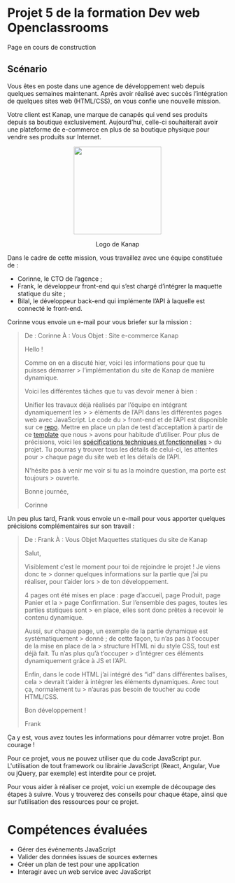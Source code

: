 # Projet 5 de la formation Dev web Openclassrooms

Page en cours de construction

## Scénario
Vous êtes en poste dans une agence de développement web depuis quelques semaines maintenant. Après avoir réalisé avec succès l’intégration de quelques sites web (HTML/CSS), on vous confie une nouvelle mission.

Votre client est Kanap, une marque de canapés qui vend ses produits depuis sa boutique exclusivement. Aujourd’hui, celle-ci souhaiterait avoir une plateforme de e-commerce en plus de sa boutique physique pour vendre ses produits sur Internet.

<p align="center">
 <img src="https://user.oc-static.com/upload/2021/09/29/16329291678171_image2.png" width="200px"/>
</p>
<p align="center">Logo de Kanap</p>

 

Dans le cadre de cette mission, vous travaillez avec une équipe constituée de :

* Corinne, le CTO de l’agence ;
* Frank, le développeur front-end qui s’est chargé d’intégrer la maquette statique du site ;
* Bilal, le développeur back-end qui implémente l’API à laquelle est connecté le front-end.

Corinne vous envoie un e-mail pour vous briefer sur la mission :

> De : Corinne
> À : Vous
> Objet : Site e-commerce Kanap 
>
> Hello !
>
> Comme on en a discuté hier, voici les informations pour que tu puisses démarrer > l’implémentation du site de Kanap de manière dynamique. 
>
> Voici les différentes tâches que tu vas devoir mener à bien :
>
> Unifier les travaux déjà réalisés par l’équipe en intégrant dynamiquement les > > éléments de l’API dans les différentes pages web avec JavaScript. Le code du > front-end et de l’API est disponible sur ce [repo](https://github.com/OpenClassrooms-Student-Center/P5-Dev-Web-Kanap).
> Mettre en place un plan de test d’acceptation à partir de ce [template](https://s3.eu-west-1.amazonaws.com/course.oc-static.com/projects/DWJ_FR_P5/DW+P5+-+Modele+plan+tests+acceptation.xlsx) que nous > avons pour habitude d’utiliser.
> Pour plus de précisions, voici les [spécifications techniques et fonctionnelles](https://s3.eu-west-1.amazonaws.com/course.oc-static.com/projects/DWJ_FR_P5/DW+P5+-+Specifications+fonctionnelles.pdf) > du projet. Tu pourras y trouver tous les détails de celui-ci, les attentes pour > chaque page du site web et les détails de l’API. 
>
> N'hésite pas à venir me voir si tu as la moindre question, ma porte est toujours > ouverte.
>
> Bonne journée,
>
> Corinne
>

Un peu plus tard, Frank vous envoie un e-mail pour vous apporter quelques précisions complémentaires sur son travail :

> De : Frank
> À : Vous
> Objet Maquettes statiques du site de Kanap 
>
> Salut,
>
> Visiblement c’est le moment pour toi de rejoindre le projet ! Je viens donc te > donner quelques informations sur la partie que j’ai pu réaliser, pour t’aider lors > de ton développement.
>
> 4 pages ont été mises en place : page d’accueil, page Produit, page Panier et la > page Confirmation. Sur l’ensemble des pages, toutes les parties statiques sont > en place, elles sont donc prêtes à recevoir le contenu dynamique.
>
> Aussi, sur chaque page, un exemple de la partie dynamique est systématiquement > donné ; de cette façon, tu n’as pas à t’occuper de la mise en place de la > structure HTML ni du style CSS, tout est déjà fait. Tu n’as plus qu’à t’occuper > d’intégrer ces éléments dynamiquement grâce à JS et l’API.
>
> Enfin, dans le code HTML j’ai intégré des “id” dans différentes balises, cela > devrait t’aider à intégrer les éléments dynamiques. Avec tout ça, normalement tu > n’auras pas besoin de toucher au code HTML/CSS.
>
> Bon développement !
>
> Frank
>

Ça y est, vous avez toutes les informations pour démarrer votre projet. Bon courage !

Pour ce projet, vous ne pouvez utiliser que du code JavaScript pur. L'utilisation de tout framework ou librairie JavaScript (React, Angular, Vue ou jQuery, par exemple) est interdite pour ce projet.

Pour vous aider à réaliser ce projet, voici un exemple de découpage des étapes à suivre. Vous y trouverez des conseils pour chaque étape, ainsi que sur l’utilisation des ressources pour ce projet.

# Compétences évaluées
* Gérer des événements JavaScript
* Valider des données issues de sources externes
* Créer un plan de test pour une application
* Interagir avec un web service avec JavaScript
